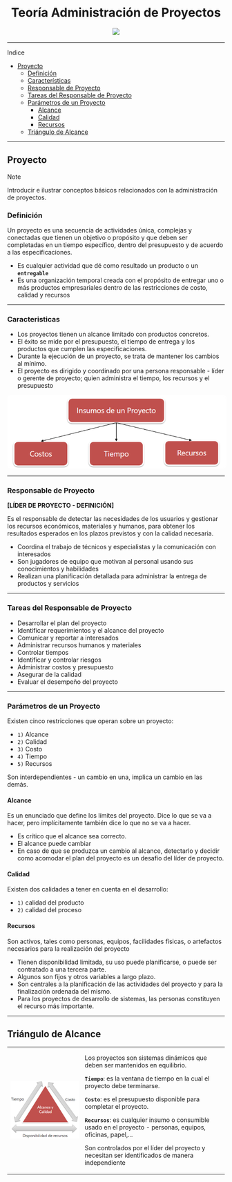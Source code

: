 

<div align="center">

# Teoría  Administración de Proyectos

<img src="https://media4.giphy.com/media/v1.Y2lkPTc5MGI3NjExdHh2cWkzZmp1NWFsYmthYmdzY2gzNGNhM2ZndXpmaWRoajI0YnprbiZlcD12MV9pbnRlcm5hbF9naWZfYnlfaWQmY3Q9Zw/krMpiV41eo264/giphy.gif"/></div>

---

Indice

- [Proyecto](#proyecto)
    - [Definición](#definición)
    - [Características](#caracteristicas)
    - [Responsable de Proyecto](#responsable-de-proyecto)
    - [Tareas del Responsable de Proyecto](#tareas-del-responsable-de-proyecto)
    - [Parámetros de un Proyecto](#parámetros-de-un-proyecto)
        - [Alcance](#alcance)
        - [Calidad](#calidad)
        - [Recursos](#recursos)
    - [Triángulo de Alcance](#triángulo-de-alcance)



---

## Proyecto

> [!NOTE]
> Introducir e ilustrar conceptos básicos relacionados con la administración de proyectos.

### Definición

Un proyecto es una secuencia de actividades única, complejas y conectadas que  tienen un objetivo o propósito y que deben ser completadas en un tiempo específico,  dentro del presupuesto y de acuerdo a las especificaciones.

- Es cualquier actividad que dé como resultado un producto o un **`entregable`**
- Es una organización temporal creada con el propósito de entregar uno o más productos empresariales dentro de las restricciones de costo, calidad y recursos

---

### Caracteristicas

- Los proyectos tienen un alcance limitado con productos concretos.
- El éxito se mide por el presupuesto, el tiempo de entrega y los productos que  cumplen las especificaciones.
- Durante la ejecución de un proyecto, se trata de mantener los cambios al mínimo.
- El proyecto es dirigido y coordinado por una persona responsable - líder o  gerente de proyecto; quien administra el tiempo, los recursos y el presupuesto


<div align="center">

<img src="image.png?raw=true" style="border: 2px solid white; border-radius: 8px;"  width="510px"/></div>

---

### Responsable de Proyecto

**[LÍDER DE PROYECTO - DEFINICIÓN]**

Es el responsable de detectar las necesidades de los usuarios y gestionar los recursos económicos, materiales y humanos, para obtener los resultados esperados en los plazos previstos y con la calidad necesaria.

- Coordina el trabajo de técnicos y especialistas y la comunicación con 
interesados
- Son jugadores de equipo que motivan al personal usando sus conocimientos  y habilidades
- Realizan una planificación detallada para administrar la entrega de productos y servicios

---

### Tareas del Responsable de Proyecto

- Desarrollar el plan del proyecto
- Identificar requerimientos y el alcance del proyecto
- Comunicar y reportar a interesados
- Administrar recursos humanos y materiales
- Controlar tiempos
- Identificar y controlar riesgos
- Administrar costos y presupuesto
- Asegurar de la calidad
- Evaluar el desempeño del proyecto

---

### Parámetros de un Proyecto

Existen cinco restricciones que operan sobre un proyecto:

- `1)` Alcance
- `2)` Calidad
- `3)` Costo
- `4)` Tiempo
- `5)` Recursos

Son interdependientes - un cambio en una, implica un cambio en las demás. 

#### **Alcance**
Es un enunciado que define los límites del proyecto. Dice lo que se va a hacer, pero  implícitamente también dice lo que no se va a hacer.

- Es crítico que el alcance sea correcto. 
- El alcance puede cambiar  
- En caso de que se produzca un cambio al alcance, detectarlo  y decidir como acomodar el plan del proyecto es un desafío del líder de proyecto.

#### **Calidad**

Existen dos calidades a tener en cuenta en el desarrollo: 
- `1)` calidad del producto 
- `2)` calidad del proceso

#### Recursos

Son activos, tales como personas, equipos, facilidades físicas, o artefactos necesarios para la realización del proyecto

- Tienen disponibilidad limitada, su uso puede planificarse, o puede ser contratado a una tercera parte.
- Algunos son fijos y otros variables a largo plazo. 
- Son centrales a la planificación de las actividades del proyecto y para la finalización ordenada del mismo.
- Para los proyectos de desarrollo de sistemas, las personas constituyen el recurso más importante.

---

## Triángulo de Alcance

<table><td>

![alt text](image-1.png)
</td><td>

Los proyectos son sistemas dinámicos que deben ser mantenidos en equilibrio.

**`Tiempo`**: es la ventana de tiempo en la cual el proyecto debe terminarse.

**`Costo`**: es el presupuesto disponible para completar el proyecto.

**`Recursos`**: es cualquier insumo o consumible usado en el proyecto - personas, equipos, oficinas, papel,...

Son controlados por el líder del proyecto  y necesitan ser identificados de manera  independiente
</td></table>